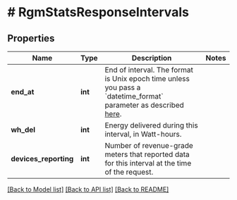 # # RgmStatsResponseIntervals

## Properties

Name | Type | Description | Notes
------------ | ------------- | ------------- | -------------
**end_at** | **int** | End of interval. The format is Unix epoch time unless you pass a &#x60;datetime_format&#x60; parameter as described [here](https://developer.enphase.com/docs#Datetimes). |
**wh_del** | **int** | Energy delivered during this interval, in Watt-hours. |
**devices_reporting** | **int** | Number of revenue-grade meters that reported data for this interval at the time of the request. |

[[Back to Model list]](../../README.md#models) [[Back to API list]](../../README.md#endpoints) [[Back to README]](../../README.md)
